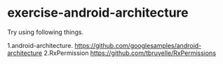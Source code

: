 # exercise-android-architecture


Try using following things.

1.android-architecture.
https://github.com/googlesamples/android-architecture
2.RxPermission
https://github.com/tbruyelle/RxPermissions
